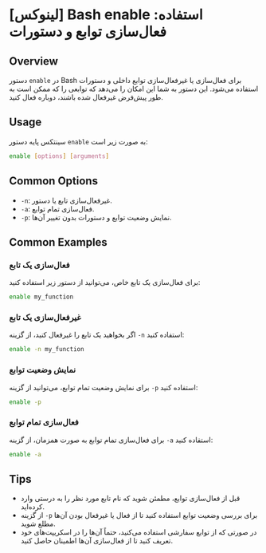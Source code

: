 # [لینوکس] Bash enable استفاده: فعال‌سازی توابع و دستورات

## Overview
دستور `enable` در Bash برای فعال‌سازی یا غیرفعال‌سازی توابع داخلی و دستورات استفاده می‌شود. این دستور به شما این امکان را می‌دهد که توابعی را که ممکن است به طور پیش‌فرض غیرفعال شده باشند، دوباره فعال کنید.

## Usage
سینتکس پایه دستور `enable` به صورت زیر است:

```bash
enable [options] [arguments]
```

## Common Options
- `-n`: غیرفعال‌سازی تابع یا دستور.
- `-a`: فعال‌سازی تمام توابع.
- `-p`: نمایش وضعیت توابع و دستورات بدون تغییر آن‌ها.

## Common Examples
### فعال‌سازی یک تابع
برای فعال‌سازی یک تابع خاص، می‌توانید از دستور زیر استفاده کنید:

```bash
enable my_function
```

### غیرفعال‌سازی یک تابع
اگر بخواهید یک تابع را غیرفعال کنید، از گزینه `-n` استفاده کنید:

```bash
enable -n my_function
```

### نمایش وضعیت توابع
برای نمایش وضعیت تمام توابع، می‌توانید از گزینه `-p` استفاده کنید:

```bash
enable -p
```

### فعال‌سازی تمام توابع
برای فعال‌سازی تمام توابع به صورت همزمان، از گزینه `-a` استفاده کنید:

```bash
enable -a
```

## Tips
- قبل از فعال‌سازی توابع، مطمئن شوید که نام تابع مورد نظر را به درستی وارد کرده‌اید.
- از گزینه `-p` برای بررسی وضعیت توابع استفاده کنید تا از فعال یا غیرفعال بودن آن‌ها مطلع شوید.
- در صورتی که از توابع سفارشی استفاده می‌کنید، حتماً آن‌ها را در اسکریپت‌های خود تعریف کنید تا از فعال‌سازی آن‌ها اطمینان حاصل کنید.